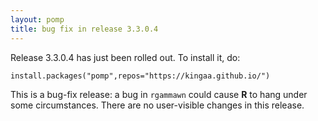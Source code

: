 ```yaml
---
layout: pomp
title: bug fix in release 3.3.0.4
---
```


Release 3.3.0.4 has just been rolled out.
To install it, do:
```
install.packages("pomp",repos="https://kingaa.github.io/")
```

This is a bug-fix release:
a bug in `rgammawn` could cause **R** to hang under some circumstances.
There are no user-visible changes in this release.
